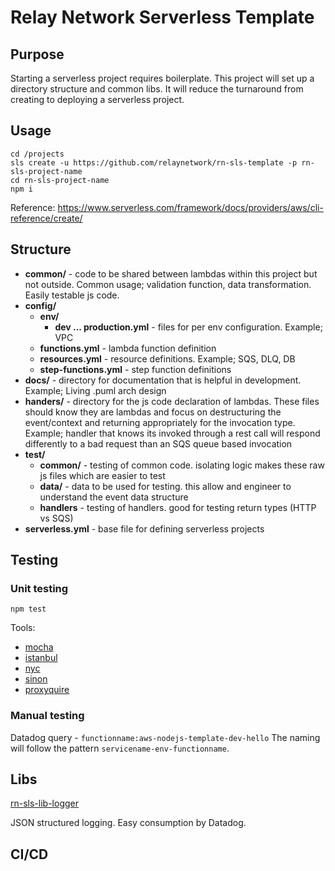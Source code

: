 # Relay Network Serverless Template

## Purpose
Starting a serverless project requires boilerplate. This project will set up a directory structure and common libs. It will reduce the turnaround from creating to deploying a serverless project.

## Usage
```shell script
cd /projects
sls create -u https://github.com/relaynetwork/rn-sls-template -p rn-sls-project-name
cd rn-sls-project-name
npm i
```
Reference: https://www.serverless.com/framework/docs/providers/aws/cli-reference/create/

## Structure
- **common/** - code to be shared between lambdas within this project but not outside. Common usage; validation function, data transformation. Easily testable js code.
- **config/**
  - **env/** 
    - **dev ... production.yml** - files for per env configuration. Example; VPC 
  - **functions.yml** - lambda function definition
  - **resources.yml** - resource definitions. Example; SQS, DLQ, DB
  - **step-functions.yml** - step function definitions
- **docs/** - directory for documentation that is helpful in development. Example; Living .puml arch design
- **handers/** - directory for the js code declaration of lambdas. These files should know they are lambdas and focus on destructuring the event/context and returning appropriately for the invocation type. Example; handler that knows its invoked through a rest call will respond differently to a bad request than an SQS queue based invocation
- **test/**
  - **common/** - testing of common code. isolating logic makes these raw js files which are easier to test 
  - **data/** - data to be used for testing. this allow and engineer to understand the event data structure
  - **handlers** - testing of handlers. good for testing return types (HTTP vs SQS)
- **serverless.yml** - base file for defining serverless projects

## Testing
### Unit testing
```shell script
npm test
```
Tools:
- [mocha](https://mochajs.org/)
- [istanbul](https://istanbul.js.org/)
- [nyc](https://github.com/istanbuljs/nyc)
- [sinon](https://sinonjs.org/)
- [proxyquire](https://www.npmjs.com/package/proxyquire)

### Manual testing
Datadog query - `functionname:aws-nodejs-template-dev-hello` The naming will follow the pattern `servicename-env-functionname`.

## Libs
[rn-sls-lib-logger](https://github.com/relaynetwork/rn-sls-lib-logger)

JSON structured logging. Easy consumption by Datadog.

## CI/CD